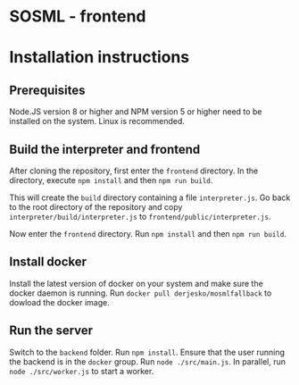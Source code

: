 # SOSML - frontend

# Installation instructions

## Prerequisites

Node.JS version 8 or higher and NPM version 5 or higher need to be installed on the system. Linux is recommended.

## Build the interpreter and frontend

After cloning the repository, first enter the `frontend` directory.
In the directory, execute `npm install` and then `npm run build`.

This will create the `build` directory containing a file `interpreter.js`.
Go back to the root directory of the repository and copy `interpreter/build/interpreter.js` to `frontend/public/interpreter.js`.

Now enter the `frontend` directory. Run `npm install` and then `npm run build`.

## Install docker

Install the latest version of docker on your system and make sure the docker daemon is running.
Run `docker pull derjesko/mosmlfallback` to dowload the docker image.

## Run the server

Switch to the `backend` folder. Run `npm install`.
Ensure that the user running the backend is in the `docker` group.
Run `node ./src/main.js`. In parallel, run `node ./src/worker.js` to start a worker.
